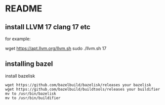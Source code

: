 # README

## install LLVM 17 clang 17 etc
for example:

wget https://apt.llvm.org/llvm.sh
sudo ./llvm.sh 17

## installing bazel

install bazelisk

```
wget https://github.com/bazelbuild/bazelisk/releases your bazelisk
wget https://github.com/bazelbuild/buildtools/releases your buildifier
mv to /usr/bin/bazelisk
mv to /usr/bin/buildifier
```
